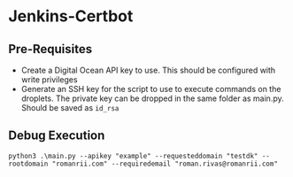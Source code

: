# Jenkins-Certbot
## Pre-Requisites
* Create a Digital Ocean API key to use. This should be configured with write privileges
* Generate an SSH key for the script to use to execute commands on the droplets. The private key can be dropped in the same folder as main.py. Should be saved as `id_rsa`

## Debug Execution
`python3 .\main.py --apikey "example" --requesteddomain "testdk" --rootdomain "romanrii.com" --requiredemail "roman.rivas@romanrii.com"`
